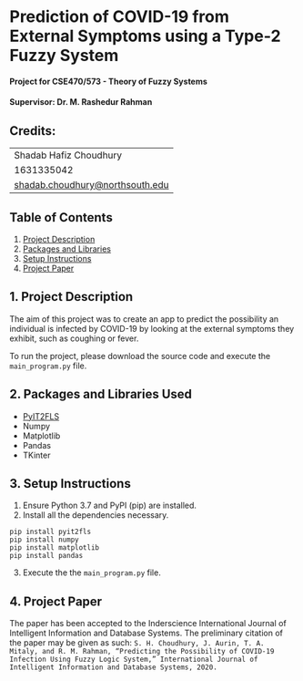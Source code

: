 # Prediction of COVID-19 from External Symptoms using a Type-2 Fuzzy System

#### Project for CSE470/573 - Theory of Fuzzy Systems
#### Supervisor: Dr. M. Rashedur Rahman

## Credits:

|  | 
|--|
| Shadab Hafiz Choudhury |
| 1631335042 |
| shadab.choudhury@northsouth.edu |

## Table of Contents

1. [Project Description](https://github.com/Namerlight/C19-Prediction-Fuzzy-Logic/#1-Project-Description)
2. [Packages and Libraries](https://github.com/Namerlight/C19-Prediction-Fuzzy-Logic/#2-Packages-and-Libraries-Used)
3. [Setup Instructions](https://github.com/Namerlight/C19-Prediction-Fuzzy-Logic/#3-Setup-Instructions)
4. [Project Paper](https://github.com/Namerlight/C19-Prediction-Fuzzy-Logic/#4-Project-Paper)

## 1. Project Description

The aim of this project was to create an app to predict the possibility an individual is infected by COVID-19 by looking at the external symptoms they exhibit, such as coughing or fever.

To run the project, please download the source code and execute the `main_program.py` file.

## 2. Packages and Libraries Used

- [PyIT2FLS](https://github.com/Haghrah/PyIT2FLS)
- Numpy
- Matplotlib
- Pandas
- TKinter

## 3. Setup Instructions

1. Ensure Python 3.7 and PyPI (pip) are installed.
2. Install all the dependencies necessary.
```
pip install pyit2fls
pip install numpy
pip install matplotlib
pip install pandas
```
3. Execute the the `main_program.py` file.

## 4. Project Paper

The paper has been accepted to the Inderscience International Journal of Intelligent Information and Database Systems. The preliminary citation of the paper may be given as such:
```S. H. Choudhury, J. Aurin, T. A. Mitaly, and R. M. Rahman, “Predicting the Possibility of COVID-19 Infection Using Fuzzy Logic System,” International Journal of Intelligent Information and Database Systems, 2020.```
